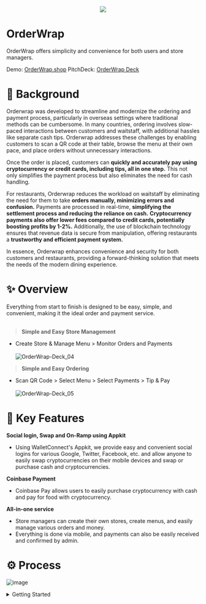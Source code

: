 <p align="center">
  <img src="https://github.com/user-attachments/assets/9b730ad1-08e7-40ef-ac9a-90fa2c95e1e5">
</p>

# OrderWrap

OrderWrap offers simplicity and convenience for both users and store managers.

Demo: [OrderWrap.shop](https://orderwrap.shop/)
PitchDeck: [OrderWrap Deck](https://drive.google.com/file/d/16xNmFIND2Ku-eDtZETTB88lQ1YSaj4Yj/view?usp=sharing)

# 🤔 Background
Orderwrap was developed to streamline and modernize the ordering and payment process, particularly in overseas settings where traditional methods can be cumbersome. In many countries, ordering involves slow-paced interactions between customers and waitstaff, with additional hassles like separate cash tips. Orderwrap addresses these challenges by enabling customers to scan a QR code at their table, browse the menu at their own pace, and place orders without unnecessary interactions.

Once the order is placed, customers can **quickly and accurately pay using cryptocurrency or credit cards, including tips, all in one step.** This not only simplifies the payment process but also eliminates the need for cash handling.

For restaurants, Orderwrap reduces the workload on waitstaff by eliminating the need for them to take **orders manually, minimizing errors and confusion.** Payments are processed in real-time, **simplifying the settlement process and reducing the reliance on cash.** **Cryptocurrency payments also offer lower fees compared to credit cards, potentially boosting profits by 1-2%.** Additionally, the use of blockchain technology ensures that revenue data is secure from manipulation, offering restaurants a **trustworthy and efficient payment system.**

In essence, Orderwrap enhances convenience and security for both customers and restaurants, providing a forward-thinking solution that meets the needs of the modern dining experience.

# ✨ Overview
Everything from start to finish is designed to be easy, simple, and convenient, making it the ideal order and payment service.
<br></br>
> **Simple and Easy Store Management**
  - Create Store & Manage Menu > Monitor Orders and Payments
<br></br>
![OrderWrap-Deck_04](https://github.com/user-attachments/assets/713cf02a-83f8-4b84-b60f-358003b9cd50)

> **Simple and Easy Ordering**
  - Scan QR Code > Select Menu > Select Payments > Tip & Pay
<br></br>
![OrderWrap-Deck_05](https://github.com/user-attachments/assets/2b6616be-25c4-43e8-862b-5c576157a60c)

# 🔑 Key Features
**Social login, Swap and On-Ramp using Appkit**
  - Using WalletConnect's Appkit, we provide easy and convenient social logins for various Google, Twitter, Facebook, etc. and allow anyone to easily swap cryptocurrencies on their mobile devices and swap or purchase cash and cryptocurrencies.

**Coinbase Payment**
  - Coinbase Pay allows users to easily purchase cryptocurrency with cash and pay for food with cryptocurrency.

**All-in-one service**
  - Store managers can create their own stores, create menus, and easily manage various orders and money.
  - Everything is done via mobile, and payments can also be easily received and confirmed by admin.

# ⚙️ Process
![image](https://github.com/user-attachments/assets/9ac79072-1653-45f4-80c2-4c7946df228b)

<details>
<summary>
  Getting Started
</summary>
<div markdown="1">
  
  This is a [Next.js](https://nextjs.org/) project bootstrapped with [`create-next-app`](https://github.com/vercel/next.js/tree/canary/packages/create-next-app).
  
  ## Getting Started
  
  First, run the development server:
  
  ```bash
  npm run dev
  # or
  yarn dev
  # or
  pnpm dev
  # or
  bun dev
  ```
  
  Open [http://localhost:3000](http://localhost:3000) with your browser to see the result.
  
  You can start editing the page by modifying `app/page.tsx`. The page auto-updates as you edit the file.
  
  This project uses [`next/font`](https://nextjs.org/docs/basic-features/font-optimization) to automatically optimize and load Inter, a custom Google Font.
  
  ## Learn More
  
  To learn more about Next.js, take a look at the following resources:
  
  - [Next.js Documentation](https://nextjs.org/docs) - learn about Next.js features and API.
  - [Learn Next.js](https://nextjs.org/learn) - an interactive Next.js tutorial.
  
  You can check out [the Next.js GitHub repository](https://github.com/vercel/next.js/) - your feedback and contributions are welcome!
  
  ## Deploy on Vercel
  
  The easiest way to deploy your Next.js app is to use the [Vercel Platform](https://vercel.com/new?utm_medium=default-template&filter=next.js&utm_source=create-next-app&utm_campaign=create-next-app-readme) from the creators of Next.js.
  
  Check out our [Next.js deployment documentation](https://nextjs.org/docs/deployment) for more details.

</div>
</details>

